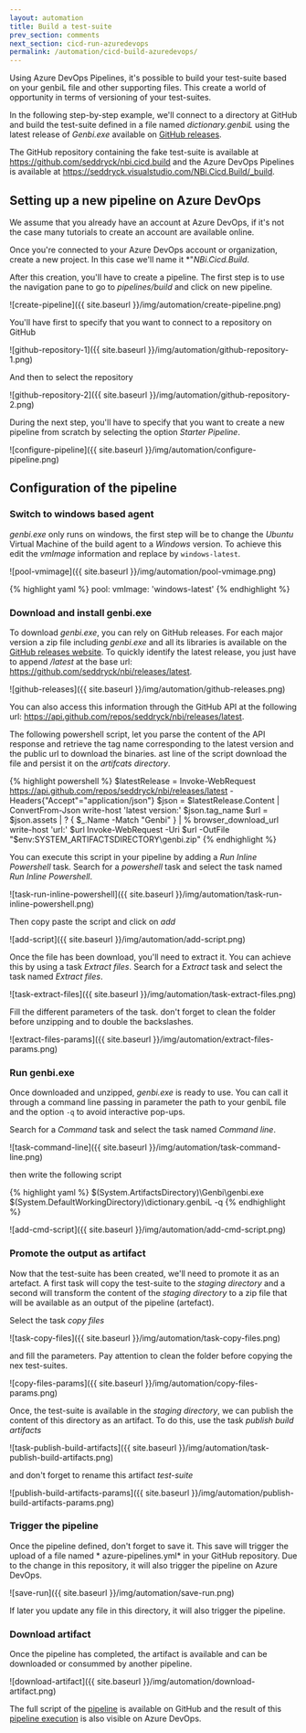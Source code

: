 ```yaml
---
layout: automation
title: Build a test-suite
prev_section: comments
next_section: cicd-run-azuredevops
permalink: /automation/cicd-build-azuredevops/
---
```

Using Azure DevOps Pipelines, it's possible to build your test-suite based on your genbiL file and other supporting files. This create a world of opportunity in terms of versioning of your test-suites.

In the following step-by-step example, we'll connect to a directory at GitHub and build the test-suite defined in a file named *dictionary.genbiL* using the latest release of *Genbi.exe* available on [GitHub releases](https://github.com/seddryck/nbi/releases/latest).

The GitHub repository containing the fake test-suite is available at <https://github.com/seddryck/nbi.cicd.build> and the Azure DevOps Pipelines is available at <https://seddryck.visualstudio.com/NBi.Cicd.Build/_build>.

## Setting up a new pipeline on Azure DevOps

We assume that you already have an account at Azure DevOps, if it's not the case many tutorials to create an account are available online.

Once you're connected to your Azure DevOps account or organization, create a new project. In this case we'll name it *"*NBi.Cicd.Build*.

After this creation, you'll have to create a pipeline. The first step is to use the navigation pane to go to *pipelines/build* and click on new pipeline.

![create-pipeline]({{ site.baseurl }}/img/automation/create-pipeline.png)

 You'll have first to specify that you want to connect to a repository on GitHub

![github-repository-1]({{ site.baseurl }}/img/automation/github-repository-1.png)

And then to select the repository

![github-repository-2]({{ site.baseurl }}/img/automation/github-repository-2.png)

During the next step, you'll have to specify that you want to create a new pipeline from scratch by selecting the option *Starter Pipeline*.

![configure-pipeline]({{ site.baseurl }}/img/automation/configure-pipeline.png)

## Configuration of the pipeline

### Switch to windows based agent

*genbi.exe* only runs on windows, the first step will be to change the *Ubuntu* Virtual Machine of the build agent to a *Windows* version. To achieve this edit the *vmImage* information and replace by ```windows-latest```.

![pool-vmimage]({{ site.baseurl }}/img/automation/pool-vmimage.png)

{% highlight yaml %}
pool:
  vmImage: 'windows-latest'
{% endhighlight %}

### Download and install genbi.exe

To download *genbi.exe*, you can rely on GitHub releases. For each major version a zip file including *genbi.exe* and all its libraries is available on the [GitHub releases website](https://github.com/seddryck/nbi/releases). To quickly identify the latest release, you just have to append */latest* at the base url: <https://github.com/seddryck/nbi/releases/latest>.

![github-releases]({{ site.baseurl }}/img/automation/github-releases.png)

You can also access this information through the GitHub API at the following url: <https://api.github.com/repos/seddryck/nbi/releases/latest>.

The following powershell script, let you parse the content of the API response and retrieve the tag name corresponding to the latest version and the public url to download the binaries. ast line of the script download the file and persist it on the *artifcats directory*.

{% highlight powershell %}
$latestRelease = Invoke-WebRequest https://api.github.com/repos/seddryck/nbi/releases/latest -Headers{"Accept"="application/json"}
$json = $latestRelease.Content | ConvertFrom-Json
write-host 'latest version:' $json.tag_name
$url = $json.assets | ? { $_.Name -Match "Genbi" }  | % browser_download_url
write-host 'url:' $url
Invoke-WebRequest -Uri $url -OutFile "$env:SYSTEM_ARTIFACTSDIRECTORY\genbi.zip"
{% endhighlight %}

You can execute this script in your pipeline by adding a *Run Inline Powershell* task. Search for a *powershell* task and select the task named *Run Inline Powershell*.

![task-run-inline-powershell]({{ site.baseurl }}/img/automation/task-run-inline-powershell.png)

Then copy paste the script and click on *add*

![add-script]({{ site.baseurl }}/img/automation/add-script.png)

Once the file has been download, you'll need to extract it. You can achieve this by using a task *Extract files*.  Search for a *Extract* task and select the task named *Extract files*.

![task-extract-files]({{ site.baseurl }}/img/automation/task-extract-files.png)

Fill the different parameters of the task. don't forget to clean the folder before unzipping and to double the backslashes.

![extract-files-params]({{ site.baseurl }}/img/automation/extract-files-params.png)

### Run genbi.exe

Once downloaded and unzipped, *genbi.exe* is ready to use. You can call it through a command line passing in parameter the path to your genbiL file and the option ```-q``` to avoid interactive pop-ups.

Search for a *Command* task and select the task named *Command line*.

![task-command-line]({{ site.baseurl }}/img/automation/task-command-line.png)

then write the following script

{% highlight yaml %}
$(System.ArtifactsDirectory)\\Genbi\\genbi.exe $(System.DefaultWorkingDirectory)\\dictionary.genbiL -q
{% endhighlight %}

![add-cmd-script]({{ site.baseurl }}/img/automation/add-cmd-script.png)

### Promote the output as artifact

Now that the test-suite has been created, we'll need to promote it as an artefact. A first task will copy the test-suite to the *staging directory* and a second will transform the content of the *staging directory* to a zip file that will be available as an output of the pipeline (artefact).

Select the task *copy files*

![task-copy-files]({{ site.baseurl }}/img/automation/task-copy-files.png)

and fill the parameters. Pay attention to clean the folder before copying the nex test-suites.

![copy-files-params]({{ site.baseurl }}/img/automation/copy-files-params.png)

Once, the test-suite is available in the *staging directory*, we can publish the content of this directory as an artifact. To do this, use the task *publish build artifacts*

![task-publish-build-artifacts]({{ site.baseurl }}/img/automation/task-publish-build-artifacts.png)

and don't forget to rename this artifact *test-suite*

![publish-build-artifacts-params]({{ site.baseurl }}/img/automation/publish-build-artifacts-params.png)

### Trigger the pipeline

Once the pipeline defined, don't forget to save it. This save will trigger the upload of a file named *
azure-pipelines.yml* in your GitHub repository. Due to the change in this repository, it will also trigger the pipeline on Azure DevOps. 

![save-run]({{ site.baseurl }}/img/automation/save-run.png)

If later you update any file in this directory, it will also trigger the pipeline.

### Download artifact

Once the pipeline has completed, the artifact is available and can be downloaded or consummed by another pipeline.

![download-artifact]({{ site.baseurl }}/img/automation/download-artifact.png)

The full script of the [pipeline](https://github.com/Seddryck/NBi.Cicd.Build/blob/master/azure-pipelines.yml) is available on GitHub and the result of this [pipeline execution](https://seddryck.visualstudio.com/NBi.Cicd.Build/_build) is also visible on Azure DevOps.